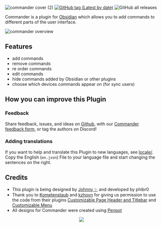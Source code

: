 ![commander cover (2)](https://user-images.githubusercontent.com/46250921/177593526-5ac7c990-adf0-4be0-990f-401cf44368b0.svg)
[![GitHub tag (Latest by date)](https://img.shields.io/github/v/tag/phibr0/obsidian-commander)](https://github.com/phibr0/obsidian-commander/releases) ![GitHub all releases](https://img.shields.io/github/downloads/phibr0/obsidian-commander/total)

Commander is a plugin for [Obsidian](https://obsidian.md) which allows you to add commands to different parts of the user interface.

![commander overview](https://user-images.githubusercontent.com/46250921/177593938-2c3aae81-1bf6-45df-b06a-e51a8b4e4a0e.svg)

## Features
- add commands
- remove commands
- re order commands
- edit commands
- hide commands added by Obsidian or other plugins	
- choose which devices commands appear on (for sync users)


## How you can improve this Plugin

### Feedback
Share feedback, issues, and ideas on [Github](https://github.com/phibr0/obsidian-commander), with our [Commander feedback form](https://forms.gle/hPjn61G9bqqFb3256), or tag the authors on Discord!

### Adding translations

If you want to help and translate this Plugin to new languages, see [locale/](https://github.com/phibr0/obsidian-commander/tree/main/locale). Copy the English (`en.json`) File to your language file and start changing the sentences on the right.


## Credits
- This plugin is being designed by [Johnny ✨](https://github.com/jsmorabito) and developed by phibr0
- Thank you to [Kometenstaub](https://github.com/kometenstaub) and [kzhovn](https://github.com/kzhovn/) for giving us permission to use the code from their plugins [Customizable Page Header and Titlebar](https://github.com/kometenstaub/customizable-page-header-buttons) and [Customizable Menu](https://github.com/kzhovn/obsidian-customizable-menu) 
- All designs for Commander were created using [Penpot](https://penpot.app)


<p align="center">
<img src="https://cdn.discordapp.com/attachments/963246102008700958/982483670201929768/obsidian_commander_logo_svg.svg">
</p>
